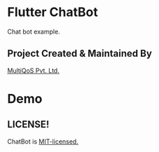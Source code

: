 # Flutter ChatBot

Chat bot example.

## Project Created & Maintained By

 [MultiQoS Pvt. Ltd.](https://multiqos.com/)
 
 # Demo


## LICENSE!
ChatBot is [MIT-licensed.](https://github.com/MultiQoSTechnologies/flutter_chat_bot/blob/master/LICENSE)
